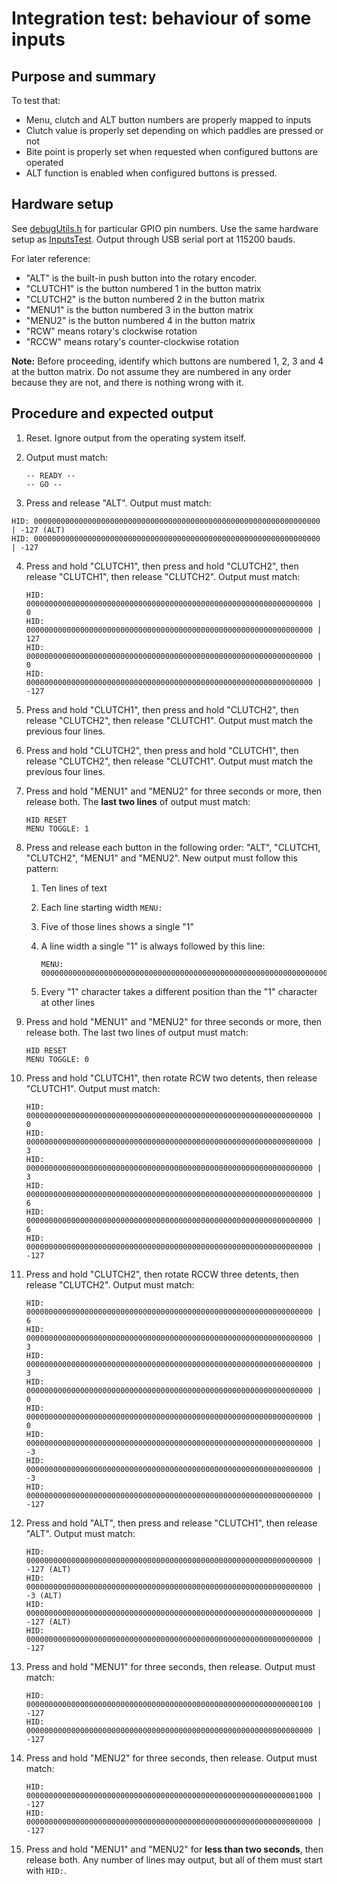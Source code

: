 # Integration test: behaviour of some inputs

## Purpose and summary

To test that:

- Menu, clutch and ALT button numbers are properly mapped to inputs
- Clutch value is properly set depending on which paddles are pressed or not
- Bite point is properly set when requested when configured buttons are operated
- ALT function is enabled when configured buttons is pressed.

## Hardware setup

See [debugUtils.h](debugUtils.h) for particular GPIO pin numbers.
Use the same hardware setup as [InputsTest](../InputsTest/README.md).
Output through USB serial port at 115200 bauds.

For later reference:

- "ALT" is the built-in push button into the rotary encoder.
- "CLUTCH1" is the button numbered 1 in the button matrix
- "CLUTCH2" is the button numbered 2 in the button matrix
- "MENU1" is the button numbered 3 in the button matrix
- "MENU2" is the button numbered 4 in the button matrix
- "RCW" means rotary's clockwise rotation
- "RCCW" means rotary's counter-clockwise rotation

**Note:** Before proceeding, identify which buttons are numbered 1, 2, 3 and 4 at the button matrix. Do not assume they are numbered in any order because they are not, and there is nothing wrong with it.

## Procedure and expected output

1. Reset. Ignore output from the operating system itself.

2. Output must match:
   
   ```
   -- READY --
   -- GO --
   ```

3. Press and release "ALT". Output must match:

```
HID: 0000000000000000000000000000000000000000000000000000000000000000 | -127 (ALT)
HID: 0000000000000000000000000000000000000000000000000000000000000000 | -127
```

4. Press and hold "CLUTCH1", then press and hold "CLUTCH2", then release "CLUTCH1", then release "CLUTCH2". Output must match:
   
   ```
   HID: 0000000000000000000000000000000000000000000000000000000000000000 | 0
   HID: 0000000000000000000000000000000000000000000000000000000000000000 | 127
   HID: 0000000000000000000000000000000000000000000000000000000000000000 | 0
   HID: 0000000000000000000000000000000000000000000000000000000000000000 | -127
   ```

5. Press and hold "CLUTCH1", then press and hold "CLUTCH2", then release "CLUTCH2", then release "CLUTCH1". Output must match the previous four lines.

6. Press and hold "CLUTCH2", then press and hold "CLUTCH1", then release "CLUTCH2", then release "CLUTCH1". Output must match the previous four lines.

7. Press and hold "MENU1" and "MENU2" for three seconds or more, then release both. The **last two lines** of output must match:
   
   ```
   HID RESET
   MENU TOGGLE: 1
   ```

8. Press and release each button in the following order: "ALT", "CLUTCH1, "CLUTCH2", "MENU1" and "MENU2". New output must follow this pattern:
   
   1. Ten lines of text
   
   2. Each line starting width `MENU:`
   
   3. Five of those lines shows a single "1"
   
   4. A line width a single "1" is always followed by this line:
      
      ```
      MENU: 0000000000000000000000000000000000000000000000000000000000000000
      ```
   
   5. Every "1" character takes a different position than the "1" character at other lines

9. Press and hold "MENU1" and "MENU2" for three seconds or more, then release both. The last two lines of output must match:
   
   ```
   HID RESET
   MENU TOGGLE: 0
   ```

10. Press and hold "CLUTCH1", then rotate RCW two detents, then release "CLUTCH1". Output must match:
    
    ```
    HID: 0000000000000000000000000000000000000000000000000000000000000000 | 0
    HID: 0000000000000000000000000000000000000000000000000000000000000000 | 3
    HID: 0000000000000000000000000000000000000000000000000000000000000000 | 3
    HID: 0000000000000000000000000000000000000000000000000000000000000000 | 6
    HID: 0000000000000000000000000000000000000000000000000000000000000000 | 6
    HID: 0000000000000000000000000000000000000000000000000000000000000000 | -127
    ```

11. Press and hold "CLUTCH2", then rotate RCCW three detents, then release "CLUTCH2". Output must match:
    
    ```
    HID: 0000000000000000000000000000000000000000000000000000000000000000 | 6
    HID: 0000000000000000000000000000000000000000000000000000000000000000 | 3
    HID: 0000000000000000000000000000000000000000000000000000000000000000 | 3
    HID: 0000000000000000000000000000000000000000000000000000000000000000 | 0
    HID: 0000000000000000000000000000000000000000000000000000000000000000 | 0
    HID: 0000000000000000000000000000000000000000000000000000000000000000 | -3
    HID: 0000000000000000000000000000000000000000000000000000000000000000 | -3
    HID: 0000000000000000000000000000000000000000000000000000000000000000 | -127
    ```

12. Press and hold "ALT", then press and release "CLUTCH1", then release "ALT". Output must match:
    
    ```
    HID: 0000000000000000000000000000000000000000000000000000000000000000 | -127 (ALT)
    HID: 0000000000000000000000000000000000000000000000000000000000000000 | -3 (ALT)
    HID: 0000000000000000000000000000000000000000000000000000000000000000 | -127 (ALT)
    HID: 0000000000000000000000000000000000000000000000000000000000000000 | -127
    ```

13. Press and hold "MENU1" for three seconds, then release. Output must match:
    
    ```
    HID: 0000000000000000000000000000000000000000000000000000000000000100 | -127
    HID: 0000000000000000000000000000000000000000000000000000000000000000 | -127
    ```

14. Press and hold "MENU2" for three seconds, then release. Output must match:
    
    ```
    HID: 0000000000000000000000000000000000000000000000000000000000001000 | -127
    HID: 0000000000000000000000000000000000000000000000000000000000000000 | -127
    ```

15. Press and hold "MENU1" and "MENU2" for **less than two seconds**, then release both. Any number of lines may output, but all of them must start with `HID:`.